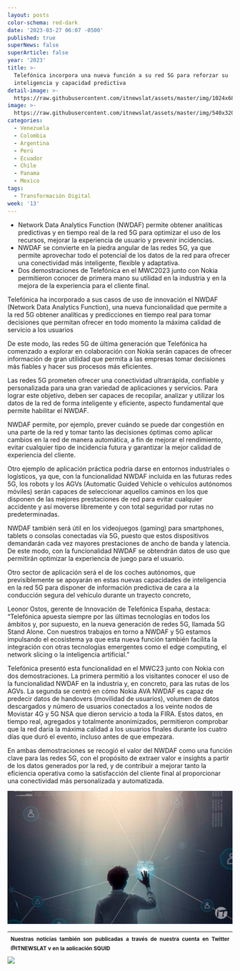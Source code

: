 ```yaml
---
layout: posts
color-schema: red-dark
date: '2023-03-27 06:07 -0500'
published: true
superNews: false
superArticle: false
year: '2023'
title: >-
  Telefónica incorpora una nueva función a su red 5G para reforzar su
  inteligencia y capacidad predictiva
detail-image: >-
  https://raw.githubusercontent.com/itnewslat/assets/master/img/1024x680/joven-5g-g.jpg
image: >-
  https://raw.githubusercontent.com/itnewslat/assets/master/img/540x320/joven-5g-p.jpg
categories:
  - Venezuela
  - Colombia
  - Argentina
  - Perú
  - Ecuador
  - Chile
  - Panama
  - Mexico
tags:
  - Transformación Digital
week: '13'
---
```

- Network Data Analytics Function (NWDAF) permite obtener analíticas predictivas y en tiempo real de la red 5G para optimizar el uso de los recursos, mejorar la experiencia de usuario y prevenir incidencias.
- NWDAF se convierte en la piedra angular de las redes 5G, ya que permite aprovechar todo el potencial de los datos de la red para ofrecer una conectividad más inteligente, flexible y adaptativa.
- Dos demostraciones de Telefónica en el MWC2023 junto con Nokia permitieron conocer de primera mano su utilidad en la industria y en la mejora de la experiencia para el cliente final.

Telefónica ha incorporado a sus casos de uso de innovación el NWDAF (Network Data Analytics Function), una nueva funcionalidad que permite a la red 5G obtener analíticas y predicciones en tiempo real para tomar decisiones que permitan ofrecer en todo momento la máxima calidad de servicio a los usuarios

De este modo, las redes 5G de última generación que Telefónica ha comenzado a explorar en colaboración con Nokia serán capaces de ofrecer información de gran utilidad que permita a las empresas tomar decisiones más fiables y hacer sus procesos más eficientes.

Las redes 5G prometen ofrecer una conectividad ultrarrápida, confiable y personalizada para una gran variedad de aplicaciones y servicios. Para lograr este objetivo, deben ser capaces de recopilar, analizar y utilizar los datos de la red de forma inteligente y eficiente, aspecto fundamental que permite habilitar el NWDAF.

NWDAF permite, por ejemplo, prever cuándo se puede dar congestión en una parte de la red  y tomar tanto las decisiones óptimas como aplicar cambios en la red de manera automática, a fin de mejorar el rendimiento, evitar cualquier tipo de incidencia futura y garantizar la mejor calidad de experiencia del cliente.

Otro ejemplo de aplicación práctica podría darse en entornos industriales o logísticos, ya que, con la funcionalidad NWDAF incluida en las futuras redes 5G, los robots y los AGVs (Automatic Guided Vehicle o vehículos autónomos móviles) serán capaces de seleccionar aquellos caminos en los que disponen de las mejores prestaciones de red para evitar cualquier accidente y así moverse libremente y con total seguridad por rutas no predeterminadas.

NWDAF también será útil en los videojuegos (gaming) para smartphones, tablets o consolas conectadas vía 5G, puesto que estos dispositivos demandarán cada vez mayores prestaciones de ancho de banda y latencia. De este modo, con la funcionalidad NWDAF se obtendrán datos de uso que permitirán optimizar la experiencia de juego para el usuario.

Otro sector de aplicación será el de los coches autónomos, que previsiblemente se apoyarán en estas nuevas capacidades de inteligencia en la red 5G para disponer de información predictiva de cara a la conducción segura del vehículo durante un trayecto concreto,

Leonor Ostos, gerente de Innovación de Telefónica España, destaca: “Telefónica apuesta siempre por las últimas tecnologías en todos los ámbitos y, por supuesto, en la nueva generación de redes 5G, llamada 5G Stand Alone. Con nuestros trabajos en torno a NWDAF y 5G estamos impulsando el ecosistema ya que esta nueva función también facilita la integración con otras tecnologías emergentes como el edge computing, el network slicing o la inteligencia artificial.”

Telefónica presentó esta funcionalidad en el MWC23 junto con Nokia con dos demostraciones. La primera permitió a los visitantes conocer el uso de la funcionalidad NWDAF en la industria y, en concreto, para las rutas de los AGVs. La segunda se centró en cómo Nokia AVA NWDAF es capaz de predecir datos de handovers (movilidad de usuarios), volumen de datos descargados y número de usuarios conectados a los veinte nodos de Movistar 4G y 5G NSA que dieron servicio a toda la FIRA. Estos datos, en tiempo real, agregados y totalmente anonimizados, permitieron comprobar que la red daría la máxima calidad a los usuarios finales durante los cuatro días que duró el evento, incluso antes de que empezara.

En ambas demostraciones se recogió el valor del NWDAF como una función clave para las redes 5G, con el propósito de extraer valor e insights a partir de los datos generados por la red, y de contribuir a mejorar tanto la eficiencia operativa como la satisfacción del cliente final al proporcionar una conectividad más personalizada y automatizada.

![](https://raw.githubusercontent.com/itnewslat/assets/master/img/540x320/joven-5g-p.jpg)

<table style="height: 42px;" width="569">
<tbody>
<tr>
<td style="text-align: justify;"><sub><strong>Nuestras noticias también son publicadas a través de nuestra cuenta en Twitter <a href="https://twitter.com/itnewslat?lang=es">@ITNEWSLAT</a> y en la aplicación <a href="https://squidapp.co/en/">SQUID</a></strong></sub></td>
</tr>
</tbody>
</table>
<img src="https://tracker.metricool.com/c3po.jpg?hash=56f88a41e39ab42c063cc51676587a04"/>